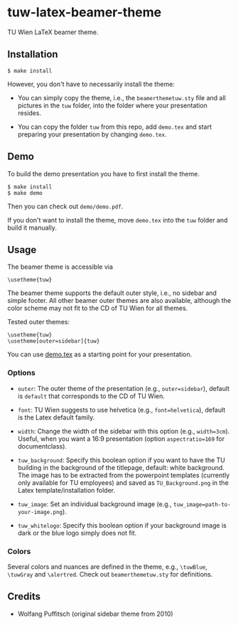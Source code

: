 # tuw-latex-beamer-theme

TU Wien LaTeX beamer theme.


## Installation

    $ make install

However, you don't have to necessarily install the theme:

* You can simply copy the theme, i.e., the `beamerthemetuw.sty` file and all
  pictures in the `tuw` folder, into the folder where your presentation
  resides.

* You can copy the folder `tuw` from this repo, add `demo.tex` and start
  preparing your presentation by changing `demo.tex`.


## Demo

To build the demo presentation you have to first install the theme.

    $ make install
    $ make demo

Then you can check out `demo/demo.pdf`.

If you don't want to install the theme, move `demo.tex` into the `tuw` folder
and build it manually.


## Usage

The beamer theme is accessible via

    \usetheme{tuw}

The beamer theme supports the default outer style, i.e., no sidebar and
simple footer. All other beamer outer themes are also available, although the
color scheme may not fit to the CD of TU Wien for all themes.

Tested outer themes:

    \usetheme{tuw}
    \usetheme[outer=sidebar]{tuw}

You can use [demo.tex](demo/demo.tex) as a starting point for your
presentation.

### Options

* `outer`: The outer theme of the presentation (e.g., `outer=sidebar`), default
  is `default` that corresponds to the CD of TU Wien.

* `font`: TU Wien suggests to use helvetica (e.g., `font=helvetica`), default
  is the Latex default family.

* `width`: Change the width of the sidebar with this option (e.g.,
  `width=3cm`). Useful, when you want a 16:9 presentation (option
  `aspectratio=169` for documentclass).

* `tuw_background`: Specify this boolean option if you want to have the TU
  building in the background of the titlepage, default: white background.
  The image has to be extracted from the powerpoint templates
  (currently only available for TU employees)
  and saved as `TU_Background.png` in the Latex template/installation folder.

* `tuw_image`: Set an individual background image (e.g.,
  `tuw_image=path-to-your-image.png`).

* `tuw_whitelogo`: Specify this boolean option if your background image is dark
  or the blue logo simply does not fit.

### Colors

Several colors and nuances are defined in the theme, e.g., `\tuwBlue`,
`\tuwGray` and `\alertred`. Check out `beamerthemetuw.sty` for definitions.

## Credits

* Wolfang Puffitsch (original sidebar theme from 2010)
